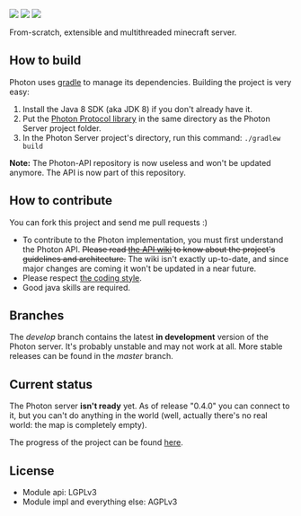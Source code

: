 [![](https://img.shields.io/badge/next%20version-0.5.0-yellow.svg)](https://github.com/mcphoton/Photon-Server/projects/1)
[![](https://img.shields.io/badge/progress-60%25-yellow.svg)](https://github.com/mcphoton/Photon-Server/projects/1)
[![](https://img.shields.io/badge/discord-join%20chat!-7289DA.svg)](https://discord.gg/vWYembz)

From-scratch, extensible and multithreaded minecraft server.

## How to build
Photon uses [gradle](http://gradle.org) to manage its dependencies. Building the project is very easy:

1. Install the Java 8 SDK (aka JDK 8) if you don't already have it.
2. Put the [Photon Protocol library](https://github.com/mcphoton/Photon-ProtocolLib) in the same directory as the Photon Server project folder. 
3. In the Photon Server project's directory, run this command: `./gradlew build`

**Note:** The Photon-API repository is now useless and won't be updated anymore. The API is now
part of this repository.

## How to contribute
You can fork this project and send me pull requests :)
* To contribute to the Photon implementation, you must first understand the Photon API. ~~Please read [the API wiki](https://github.com/mcphoton/Photon-API/wiki) to know about the project's guidelines and architecture.~~ The wiki isn't exactly up-to-date, and since major changes are coming it won't be updated in a near future.
* Please respect [the coding style](https://github.com/mcphoton/Photon-Server/blob/develop/Coding%20Style.md).
* Good java skills are required.

## Branches
The *develop* branch contains the latest **in development** version of the Photon server. It's probably unstable and may not work at all. More stable releases can be found in the *master* branch.

## Current status
The Photon server **isn't ready** yet. As of release "0.4.0" you can connect to it, but you can't do anything in the world (well, actually there's no real world: the map is completely empty).

The progress of the project can be found [here](https://github.com/mcphoton/Photon-Server/projects/1).

## License
- Module api: LGPLv3
- Module impl and everything else: AGPLv3